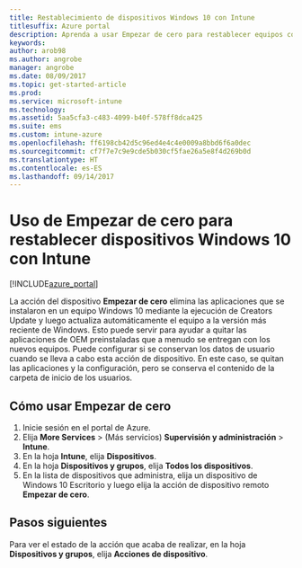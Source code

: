 ```yaml
---
title: Restablecimiento de dispositivos Windows 10 con Intune
titlesuffix: Azure portal
description: Aprenda a usar Empezar de cero para restablecer equipos con Windows 10 que ejecutan Intune.
keywords: 
author: arob98
ms.author: angrobe
manager: angrobe
ms.date: 08/09/2017
ms.topic: get-started-article
ms.prod: 
ms.service: microsoft-intune
ms.technology: 
ms.assetid: 5aa5cfa3-c483-4099-b40f-578ff8dca425
ms.suite: ems
ms.custom: intune-azure
ms.openlocfilehash: ff6198cb42d5c96ed4e4c4e0009a8bbd6f6a0dec
ms.sourcegitcommit: cf7f7e7c9e9cde5b030cf5fae26a5e8f4d269b0d
ms.translationtype: HT
ms.contentlocale: es-ES
ms.lasthandoff: 09/14/2017
---
```

# <a name="use-fresh-start-to-reset-windows-10-devices-with-intune"></a>Uso de Empezar de cero para restablecer dispositivos Windows 10 con Intune


[!INCLUDE[azure_portal](./includes/azure_portal.md)]

La acción del dispositivo **Empezar de cero** elimina las aplicaciones que se instalaron en un equipo Windows 10 mediante la ejecución de Creators Update y luego actualiza automáticamente el equipo a la versión más reciente de Windows.
Esto puede servir para ayudar a quitar las aplicaciones de OEM preinstaladas que a menudo se entregan con los nuevos equipos. Puede configurar si se conservan los datos de usuario cuando se lleva a cabo esta acción de dispositivo. En este caso, se quitan las aplicaciones y la configuración, pero se conserva el contenido de la carpeta de inicio de los usuarios.

## <a name="how-to-use-fresh-start"></a>Cómo usar Empezar de cero

1. Inicie sesión en el portal de Azure.
2. Elija **More Services** >  (Más servicios) **Supervisión y administración** > **Intune**.
3. En la hoja **Intune**, elija **Dispositivos**.
4. En la hoja **Dispositivos y grupos**, elija **Todos los dispositivos**.
5. En la lista de dispositivos que administra, elija un dispositivo de Windows 10 Escritorio y luego elija la acción de dispositivo remoto **Empezar de cero**.

## <a name="next-steps"></a>Pasos siguientes

Para ver el estado de la acción que acaba de realizar, en la hoja **Dispositivos y grupos**, elija **Acciones de dispositivo**.

